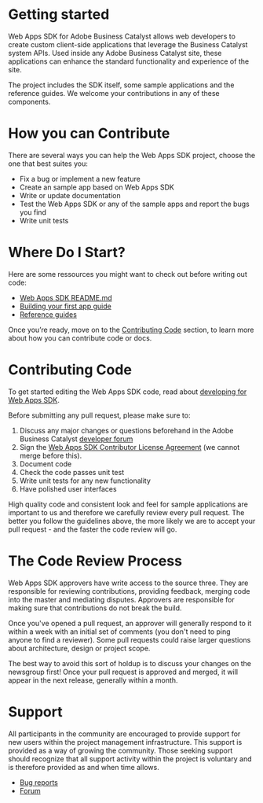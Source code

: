 # Getting started

Web Apps SDK for Adobe Business Catalyst allows web developers to create custom client-side applications that leverage the Business Catalyst system APIs. Used inside any Adobe Business Catalyst site, these applications can enhance the standard functionality and experience of the site.

The project includes the SDK itself, some sample applications and the reference guides. We welcome your contributions in any of these components.

# How you can Contribute

There are several ways you can help the Web Apps SDK project, choose the one that best suites you:
+	Fix a bug or implement a new feature
+	Create an sample app based on Web Apps SDK
+	Write or update documentation
+	Test the Web Apps SDK or any of the sample apps and report the bugs you find
+	Write unit tests

# Where Do I Start?

Here are some ressources you might want to check out before writing out code:
+	[Web Apps SDK README.md](https://github.com/adobebc/web-apps-sdk/blob/master/README.md)
+	[Building your first app guide](http://developers.businesscatalyst.com/getting-started/building-your-first-app.html)
+ [Reference guides](http://developers.businesscatalyst.com/reference#!/api-endpoints/index.html)

Once you’re ready, move on to the [Contributing Code](https://github.com/adobebc/web-apps-sdk/blob/master/CONTRIBUTING.md#contributing-code) section, to learn more about how you can contribute code or docs.

# Contributing Code

To get started editing the Web Apps SDK code, read about [developing for Web Apps SDK](https://github.com/adobebc/web-apps-sdk/wiki#wiki-developing-for-web-apps-sdk).

Before submitting any pull request, please make sure to:

1. Discuss any major changes or questions beforehand in the Adobe Business Catalyst [developer forum](forums.adobe.com/community/business_catalyst/developer_forum)
2. Sign the [Web Apps SDK Contributor License Agreement](http://www.businesscatalyst.com/developers/adobe-cla-for-web-apps-sdk-for-business-catalyst-mit) (we cannot merge before this).
3. Document code
4. Check the code passes unit test
5. Write unit tests for any new functionality
6. Have polished user interfaces

High quality code and consistent look and feel for sample applications are important to us and therefore we carefully review every pull request. The better you follow the guidelines above, the more likely we are to accept your pull request - and the faster the code review will go.

# The Code Review Process

Web Apps SDK approvers have write access to the source three. They are responsible for reviewing contributions, providing feedback, merging code into the master and mediating disputes. Approvers are responsible for making sure that contributions do not break the build.

Once you've opened a pull request, an approver will generally respond to it within a week with an initial set of comments (you don't need to ping anyone to find a reviewer). Some pull requests could raise larger questions about architecture, design or project scope.

The best way to avoid this sort of holdup is to discuss your changes on the newsgroup first!
Once your pull request is approved and merged, it will appear in the next release, generally within a month.

# Support

All participants in the community are encouraged to provide support for new users within the project management infrastructure. This support is provided as a way of growing the community. Those seeking support should recognize that all support activity within the project is voluntary and is therefore provided as and when time allows.
+	[Bug reports](https://github.com/adobebc/web-apps-sdk/issues)
+	[Forum](http://forums.adobe.com/community/business_catalyst/developer_forum)
